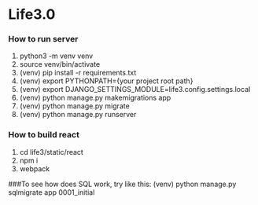 # Life3.0

### How to run server
1. python3 -m venv venv
2. source venv/bin/activate
3. (venv) pip install -r requirements.txt
4. (venv) export PYTHONPATH={your project root path}
5. (venv) export DJANGO_SETTINGS_MODULE=life3.config.settings.local
5. (venv) python manage.py makemigrations app
6. (venv) python manage.py migrate
7. (venv) python manage.py runserver

### How to build react
1. cd life3/static/react
2. npm i
3. webpack

###To see how does SQL work, try like this:
(venv) python manage.py sqlmigrate app 0001_initial
